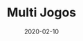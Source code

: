 ---
template: SingleToy
title: Multi Jogos
status: Featured / Published
date: '2020-02-10'
featuredImage: https://brincadeira.co/products/list_multijogos.png
price: R$180,00
excerpt: >-
  Este é um texto de espaço reservado para garantir que as palavras apareça
  corretamente no seu site. Este texto será substituído assim que o site está
  completo. No momento, você está lendo um texto escrito em português.  


  **Destaque:** mais de 600 jogos
categories:
  - category: Outros
meta:
  canonicalLink: 'https://brincadeira.co/brinquedos/multi-jogos/'
  noindex: false
  title: Multi Jogos
  description: Rorschach diria que você tem dificuldade em se relacionar com os outros. Como uma preguiça. Eu posso fazer isso. Eu gosto de frutos do mar Eu não sou o monstro que ele quer que eu seja.
---
